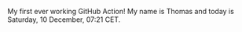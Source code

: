 My first ever working GitHub Action!
My name is Thomas and today is Saturday, 10 December, 07:21 CET. 
